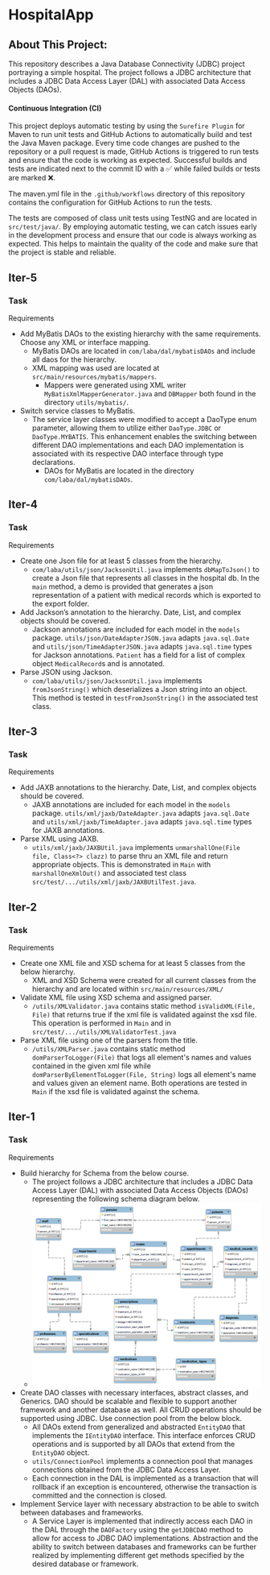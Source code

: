 # HospitalApp

## About This Project:

This repository describes a Java Database Connectivity (JDBC) project portraying a simple hospital.
The project follows a JDBC architecture that includes a JDBC Data Access Layer (DAL) with associated
Data Access Objects (DAOs).

#### Continuous Integration (CI)

This project deploys automatic testing by using the `Surefire Plugin` for Maven to run unit tests
and GitHub Actions to automatically build and test the Java Maven package. Every time code changes
are pushed to the repository or a pull request is made, GitHub Actions is triggered to run tests and
ensure that the code is working as expected. Successful builds and tests are indicated next to the
commit ID with a :white_check_mark: while failed builds or tests are marked :x:.

The maven.yml file in the `.github/workflows` directory of this repository contains the
configuration for GitHub Actions to run the tests.

The tests are composed of class unit tests using TestNG and are located in `src/test/java/`. By
employing automatic testing, we can catch issues early in the development process and ensure that
our code is always working as expected. This helps to maintain the quality of the code and make sure
that the project is stable and reliable.

## Iter-5

### Task

Requirements

- Add MyBatis DAOs to the existing hierarchy with the same requirements. Choose any XML or interface
  mapping.
    - MyBatis DAOs are located in `com/laba/dal/mybatisDAOs` and include all daos for the hierarchy.
    - XML mapping was used are located at `src/main/resources/mybatis/mappers`.
        - Mappers were generated using XML writer `MyBatisXmlMapperGenerator.java` and `DBMapper`
          both found in the directory `utils/mybatis/`.
- Switch service classes to MyBatis.
    - The service layer classes were modified to accept a DaoType enum parameter, allowing them to
      utilize either `DaoType.JDBC` or `DaoType.MYBATIS`. This enhancement enables the switching between
      different DAO implementations and each DAO implementation is associated with its respective DAO
      interface through type declarations.
        - DAOs for MyBatis are located in the directory `com/laba/dal/mybatisDAOs`.

## Iter-4

### Task

Requirements

- Create one Json file for at least 5 classes from the hierarchy.
    - `com/laba/utils/json/JacksonUtil.java` implements `dbMapToJson()` to create a Json file that
      represents all classes in the hospital db. In the `main` method, a demo is provided that
      generates a json representation of a patient with medical records which is exported to the
      export folder.
- Add Jackson’s annotation to the hierarchy. Date, List, and complex objects should be covered.
    - Jackson annotations are included for each model in the `models`
      package. `utils/json/DateAdapterJSON.java` adapts `java.sql.Date`
      and `utils/json/TimeAdapterJSON.java` adapts `java.sql.time` types for Jackson
      annotations. `Patient` has a field for a list of complex object `MedicalRecord`s and is
      annotated.
- Parse JSON using Jackson.
    - `com/laba/utils/json/JacksonUtil.java` implements `fromJsonString()` which deserializes a Json
      string into an object. This method is tested in  `testFromJsonString()` in the associated test
      class.

## Iter-3

### Task

Requirements

- Add JAXB annotations to the hierarchy. Date, List, and complex objects should be covered.
    - JAXB annotations are included for each model in the `models`
      package. `utils/xml/jaxb/DateAdapter.java` adapts `java.sql.Date`
      and `utils/xml/jaxb/TimeAdapter.java` adapts `java.sql.time` types for JAXB annotations.
- Parse XML using JAXB.
    - `utils/xml/jaxb/JAXBUtil.java` implements `unmarshallOne(File file, Class<?> clazz)` to parse
      thru an XML file and return appropriate objects. This is demonstrated in `Main`
      with `marshallOneXmlOut()` and associated test
      class `src/test/.../utils/xml/jaxb/JAXBUtilTest.java`.

## Iter-2

### Task

Requirements

- Create one XML file and XSD schema for at least 5 classes from the below hierarchy.
    - XML and XSD Schema were created for all current classes from the hierarchy and are located
      within `src/main/resources/XML/`
- Validate XML file using XSD schema and assigned parser.
    - `/utils/XMLValidator.java` contains static method `isValidXML(File, File)` that returns true
      if the xml file is validated against the xsd file. This operation is performed in `Main` and
      in `src/test/.../utils/XMLValidatorTest.java`
- Parse XML file using one of the parsers from the title.
    - `/utils/XMLParser.java` contains static method `domParserToLogger(File)` that logs all
      element's names and values contained in the given xml file
      while `domParserByElementToLogger(File, String)` logs all element's name and values given an
      element name. Both operations are tested in `Main` if the xsd file is validated against the
      schema.

## Iter-1

### Task

Requirements

- Build hierarchy for Schema from the below course.
    - The project follows a JDBC architecture that includes a JDBC Data Access Layer (DAL) with
      associated Data Access Objects (DAOs) representing the following schema diagram below.
    - ![HospitalDbDiagram](media/HospitalDbDiagram.png)
- Create DAO classes with necessary interfaces, abstract classes, and Generics. DAO should be
  scalable and flexible to support another framework and another database as well. All CRUD
  operations should be supported using JDBC. Use connection pool from the below block.
    - All DAOs extend from generalized and abstracted `EntityDAO` that implements the `IEntityDAO`
      interface. This interface enforces CRUD operations and is supported by all DAOs that extend
      from the `EntityDAO` object.
    - `utils/ConnectionPool` implements a connection pool that manages connections obtained from the
      JDBC Data Access Layer.
    - Each connection in the DAL is implemented as a transaction that will rollback if an exception
      is encountered, otherwise the transaction is committed and the connection is closed.
- Implement Service layer with necessary abstraction to be able to switch between databases and
  frameworks.
    - A Service Layer is implemented that indirectly access each DAO in the DAL through
      the `DAOFactory` using the `getJDBCDAO` method to allow for access to JDBC DAO
      implementations. Abstraction and the ability to switch between databases and frameworks can be
      further realized by implementing different get methods specified by the desired database or
      framework.